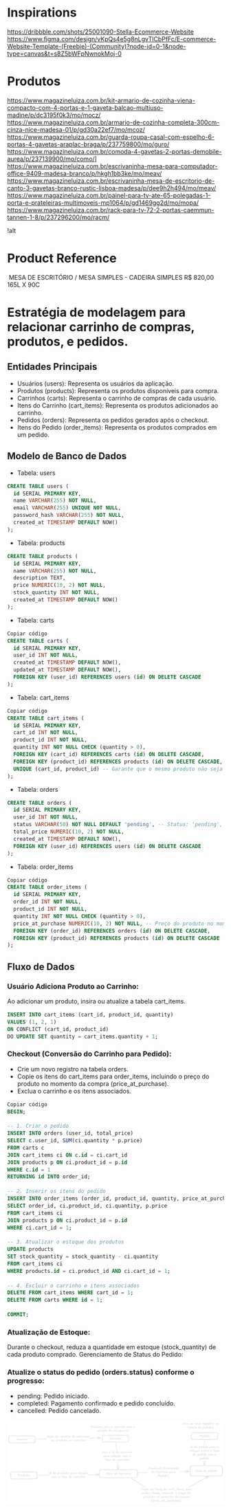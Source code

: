# Inspirations

https://dribbble.com/shots/25001090-Stella-Ecommerce-Website
https://www.figma.com/design/vKpQs4e5g8nLgvTlCbPfFc/E-commerce-Website-Template-(Freebie)-(Community)?node-id=0-1&node-type=canvas&t=s8Z5bWFpNwnokMoj-0

# Produtos
https://www.magazineluiza.com.br/kit-armario-de-cozinha-viena-compacto-com-4-portas-e-1-gaveta-balcao-multiuso-madine/p/dc3195f0k3/mo/mocz/
https://www.magazineluiza.com.br/armario-de-cozinha-completa-300cm-cinza-nice-madesa-01/p/gd30a22ef7/mo/mcoz/
https://www.magazineluiza.com.br/guarda-roupa-casal-com-espelho-6-portas-4-gavetas-araplac-braga/p/237759800/mo/guro/
https://www.magazineluiza.com.br/comoda-4-gavetas-2-portas-demobile-aurea/p/237139900/mo/como/]
https://www.magazineluiza.com.br/escrivaninha-mesa-para-computador-office-9409-madesa-branco/p/hkgh1bb3ke/mo/meav/
https://www.magazineluiza.com.br/escrivaninha-mesa-de-escritorio-de-canto-3-gavetas-branco-rustic-lisboa-madesa/p/dee9h2h494/mo/meav/
https://www.magazineluiza.com.br/painel-para-tv-ate-65-polegadas-1-porta-e-prateleiras-multimoveis-mp1064/p/gd1469gg2d/mo/mopa/
https://www.magazineluiza.com.br/rack-para-tv-72-2-portas-caemmun-tannen-1-8/p/237296200/mo/racm/

!alt

# Product Reference
<Image
  src="https://images.unsplash.com/photo-1611269154421-4e27233ac5c7?q=80&w=1965&auto=format&fit=crop&ixlib=rb-4.0.3&ixid=M3wxMjA3fDB8MHxwaG90by1wYWdlfHx8fGVufDB8fHx8fA%3D%3D"
  alt=""
  width={1020}
  height={1020}
  className="h-[530px] rounded-lg object-cover"
/>
MESA DE ESCRITÓRIO / MESA SIMPLES - CADEIRA SIMPLES
R$ 820,00
165L X 90C

# Estratégia de modelagem para relacionar carrinho de compras, produtos, e pedidos.

## Entidades Principais

- Usuários (users): Representa os usuários da aplicação.
- Produtos (products): Representa os produtos disponíveis para compra.
- Carrinhos (carts): Representa o carrinho de compras de cada usuário.
- Itens do Carrinho (cart_items): Representa os produtos adicionados ao carrinho.
- Pedidos (orders): Representa os pedidos gerados após o checkout.
- Itens do Pedido (order_items): Representa os produtos comprados em um pedido.

## Modelo de Banco de Dados

- Tabela: users

```sql
CREATE TABLE users (
  id SERIAL PRIMARY KEY,
  name VARCHAR(255) NOT NULL,
  email VARCHAR(255) UNIQUE NOT NULL,
  password_hash VARCHAR(255) NOT NULL,
  created_at TIMESTAMP DEFAULT NOW()
);
```
- Tabela: products

```sql
CREATE TABLE products (
  id SERIAL PRIMARY KEY,
  name VARCHAR(255) NOT NULL,
  description TEXT,
  price NUMERIC(10, 2) NOT NULL,
  stock_quantity INT NOT NULL,
  created_at TIMESTAMP DEFAULT NOW()
);
```

- Tabela: carts

```sql
Copiar código
CREATE TABLE carts (
  id SERIAL PRIMARY KEY,
  user_id INT NOT NULL,
  created_at TIMESTAMP DEFAULT NOW(),
  updated_at TIMESTAMP DEFAULT NOW(),
  FOREIGN KEY (user_id) REFERENCES users (id) ON DELETE CASCADE
);
```
- Tabela: cart_items

```sql
Copiar código
CREATE TABLE cart_items (
  id SERIAL PRIMARY KEY,
  cart_id INT NOT NULL,
  product_id INT NOT NULL,
  quantity INT NOT NULL CHECK (quantity > 0),
  FOREIGN KEY (cart_id) REFERENCES carts (id) ON DELETE CASCADE,
  FOREIGN KEY (product_id) REFERENCES products (id) ON DELETE CASCADE,
  UNIQUE (cart_id, product_id) -- Garante que o mesmo produto não seja adicionado duplicado
);
```
- Tabela: orders

```sql
CREATE TABLE orders (
  id SERIAL PRIMARY KEY,
  user_id INT NOT NULL,
  status VARCHAR(50) NOT NULL DEFAULT 'pending', -- Status: 'pending', 'completed', 'cancelled'
  total_price NUMERIC(10, 2) NOT NULL,
  created_at TIMESTAMP DEFAULT NOW(),
  FOREIGN KEY (user_id) REFERENCES users (id) ON DELETE CASCADE
);
```
- Tabela: order_items

```sql
Copiar código
CREATE TABLE order_items (
  id SERIAL PRIMARY KEY,
  order_id INT NOT NULL,
  product_id INT NOT NULL,
  quantity INT NOT NULL CHECK (quantity > 0),
  price_at_purchase NUMERIC(10, 2) NOT NULL, -- Preço do produto no momento da compra
  FOREIGN KEY (order_id) REFERENCES orders (id) ON DELETE CASCADE,
  FOREIGN KEY (product_id) REFERENCES products (id) ON DELETE CASCADE
);
```
## Fluxo de Dados
 
### Usuário Adiciona Produto ao Carrinho:
Ao adicionar um produto, insira ou atualize a tabela cart_items.

```sql
INSERT INTO cart_items (cart_id, product_id, quantity)
VALUES (1, 2, 1)
ON CONFLICT (cart_id, product_id)
DO UPDATE SET quantity = cart_items.quantity + 1;
```
### Checkout (Conversão do Carrinho para Pedido):
  - Crie um novo registro na tabela orders.
  - Copie os itens do cart_items para order_items, incluindo o preço do produto no momento da compra (price_at_purchase).
  - Exclua o carrinho e os itens associados.

```sql
Copiar código
BEGIN;

-- 1. Criar o pedido
INSERT INTO orders (user_id, total_price)
SELECT c.user_id, SUM(ci.quantity * p.price)
FROM carts c
JOIN cart_items ci ON c.id = ci.cart_id
JOIN products p ON ci.product_id = p.id
WHERE c.id = 1
RETURNING id INTO order_id;

-- 2. Inserir os itens do pedido
INSERT INTO order_items (order_id, product_id, quantity, price_at_purchase)
SELECT order_id, ci.product_id, ci.quantity, p.price
FROM cart_items ci
JOIN products p ON ci.product_id = p.id
WHERE ci.cart_id = 1;

-- 3. Atualizar o estoque dos produtos
UPDATE products
SET stock_quantity = stock_quantity - ci.quantity
FROM cart_items ci
WHERE products.id = ci.product_id AND ci.cart_id = 1;

-- 4. Excluir o carrinho e itens associados
DELETE FROM cart_items WHERE cart_id = 1;
DELETE FROM carts WHERE id = 1;

COMMIT;
```
### Atualização de Estoque:
Durante o checkout, reduza a quantidade em estoque (stock_quantity) de cada produto comprado.
Gerenciamento de Status do Pedido:

### Atualize o status do pedido (orders.status) conforme o progresso:
- pending: Pedido iniciado.
- completed: Pagamento confirmado e pedido concluído.
- cancelled: Pedido cancelado.

![Relação de tabelas para gerenciar pedidos](db-checkout-relation.png)